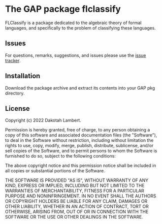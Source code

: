 # The GAP package flclassify

FLClassify is a package
dedicated to the algebraic theory of formal languages,
and specifically to the problem of classifying these languages.

## Issues

For questions, remarks, suggestions, and issues
please use the [issue tracker][1].

[1]: https://github.com/vvulpes0/flclassify/issues

## Installation

Download the package archive
and extract its contents into your GAP pkg directory.

## License

Copyright (c) 2022 Dakotah Lambert.

Permission is hereby granted, free of charge, to any person obtaining
a copy of this software and associated documentation files (the
"Software"), to deal in the Software without restriction, including
without limitation the rights to use, copy, modify, merge, publish,
distribute, sublicense, and/or sell copies of the Software, and to
permit persons to whom the Software is furnished to do so, subject to
the following conditions:

The above copyright notice and this permission notice shall be included
in all copies or substantial portions of the Software.

THE SOFTWARE IS PROVIDED "AS IS", WITHOUT WARRANTY OF ANY KIND,
EXPRESS OR IMPLIED, INCLUDING BUT NOT LIMITED TO THE WARRANTIES OF
MERCHANTABILITY, FITNESS FOR A PARTICULAR PURPOSE AND NONINFRINGEMENT.
IN NO EVENT SHALL THE AUTHORS OR COPYRIGHT HOLDERS BE LIABLE FOR ANY
CLAIM, DAMAGES OR OTHER LIABILITY, WHETHER IN AN ACTION OF CONTRACT,
TORT OR OTHERWISE, ARISING FROM, OUT OF OR IN CONNECTION WITH THE
SOFTWARE OR THE USE OR OTHER DEALINGS IN THE SOFTWARE.
